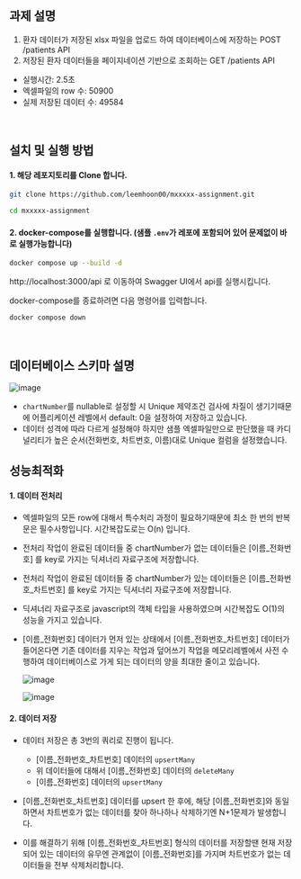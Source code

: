 ## 과제 설명

1. 환자 데이터가 저장된 xlsx 파일을 업로드 하여 데이터베이스에 저장하는 POST /patients API
2. 저장된 환자 데이터들을 페이지네이션 기반으로 조회하는 GET /patients API

- 실행시간: 2.5초
- 엑셀파일의 row 수: 50900
- 실제 저장된 데이터 수: 49584

<br />

## 설치 및 실행 방법

#### 1. 해당 레포지토리를 Clone 합니다.
```bash
git clone https://github.com/leemhoon00/mxxxxx-assignment.git

cd mxxxxx-assignment
```

#### 2. docker-compose를 실행합니다. (샘플 `.env`가 레포에 포함되어 있어 문제없이 바로 실행가능합니다)

```bash
docker compose up --build -d
```

http://localhost:3000/api 로 이동하여 Swagger UI에서 api를 실행시킵니다.

docker-compose를 종료하려면 다음 명령어를 입력합니다.
```bash
docker compose down
```

<br />

## 데이터베이스 스키마 설명

![image](https://github.com/user-attachments/assets/b269a34b-df99-4a7d-84ae-74d68853d5b1)

- `chartNumber`를 nullable로 설정할 시 Unique 제약조건 검사에 차질이 생기기때문에 어플리케이션 레벨에서 default: 0을 설정하여 저장하고 있습니다.
- 데이터 성격에 따라 다르게 설정해야 하지만 샘플 엑셀파일만으로 판단했을 때 카디널리티가 높은 순서(전화번호, 차트번호, 이름)대로 Unique 컬럼을 설정했습니다.


## 성능최적화

#### 1. 데이터 전처리
- 엑셀파일의 모든 row에 대해서 특수처리 과정이 필요하기때문에 최소 한 번의 반복문은 필수사항입니다. 시간복잡도로는 O(n) 입니다.
- 전처리 작업이 완료된 데이터들 중 chartNumber가 없는 데이터들은 [이름_전화번호] 를 key로 가지는 딕셔너리 자료구조에 저장합니다.
- 전처리 작업이 완료된 데이터들 중 chartNumber가 있는 데이터들은 [이름_전화번호_차트번호] 를 key로 가지는 딕셔너리 자료구조에 저장합니다.
- 딕셔너리 자료구조로 javascript의 객체 타입을 사용하였으며 시간복잡도 O(1)의 성능을 가지고 있습니다.
- [이름_전화번호] 데이터가 먼저 있는 상태에서 [이름_전화번호_차트번호] 데이터가 들어온다면 기존 데이터를 지우는 작업과 덮어쓰기 작업을 메모리레벨에서 사전 수행하여 데이터베이스로 가게 되는 데이터의 양을 최대한 줄이고 있습니다.

  ![image](https://github.com/user-attachments/assets/1daa331e-ffd6-4d65-bc5c-aebc0180215f)

  ![image](https://github.com/user-attachments/assets/2846b0ba-dd85-479b-ac81-41bf490a0501)

#### 2. 데이터 저장
- 데이터 저장은 총 3번의 쿼리로 진행이 됩니다.
  - [이름_전화번호_차트번호] 데이터의 `upsertMany`
  - 위 데이터들에 대해서 [이름_전화번호] 데이터의 `deleteMany`
  - [이름_전화번호] 데이터의 `upsertMany`
 
- [이름_전화번호_차트번호] 데이터를 upsert 한 후에, 해당 [이름_전화번호]와 동일하면서 차트번호가 없는 데이터를 찾아 하나하나 삭제하기엔 N+1문제가 발생합니다.
- 이를 해결하기 위해 [이름_전화번호_차트번호] 형식의 데이터를 저장할땐 현재 저장되어 있는 데이터의 유무엔 관계없이 [이름_전화번호]를 가지며 차트번호가 없는 데이터들을 전부 삭제처리합니다.
